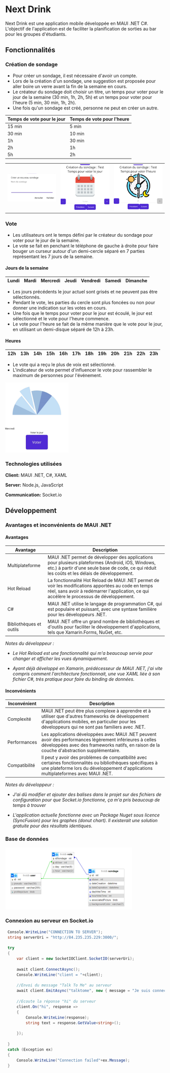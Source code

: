 # Next Drink

Next Drink est une application mobile développée en MAUI .NET C#. L'objectif de l'application est de faciliter la planification de sorties au bar pour les groupes d'étudiants.

## Fonctionnalités

### Création de sondage

- Pour créer un sondage, il est nécessaire d'avoir un compte.
- Lors de la création d'un sondage, une suggestion est proposée pour aller boire un verre avant la fin de la semaine en cours.
- Le créateur du sondage doit choisir un titre, un temps pour voter pour le jour de la semaine (30 min, 1h, 2h, 5h) et un temps pour voter pour l'heure (5 min, 30 min, 1h, 2h).
- Une fois qu'un sondage est créé, personne ne peut en créer un autre.

| Temps de vote pour le jour | Temps de vote pour l'heure |
| --- | --- |
| 15 min | 5 min |
| 30 min | 10 min |   
| 1h   | 30 min |   
| 2h   | 1h |   
| 5h   | 2h |   

<table>
  <tr>
    <td><img src="src/createVote.png" alt="createVote" width="200"></td>
    <td><img src="src/timerDay.png" alt="timerDay" width="200"></td>
    <td><img src="src/timerHour.png" alt="timerHour" width="200"></td>
  </tr>
</table>


### Vote

- Les utilisateurs ont le temps défini par le créateur du sondage pour voter pour le jour de la semaine.
- Le vote se fait en penchant le téléphone de gauche à droite pour faire bouger un curseur autour d'un demi-cercle séparé en 7 parties représentant les 7 jours de la semaine.
#### Jours de la semaine

| Lundi | Mardi | Mercredi | Jeudi | Vendredi | Samedi | Dimanche |
| --- | --- | --- | --- | --- | --- | --- |
- Les jours précédents le jour actuel sont grisés et ne peuvent pas être sélectionnés.
- Pendant le vote, les parties du cercle sont plus foncées ou non pour donner une indication sur les votes en cours.
- Une fois que le temps pour voter pour le jour est écoulé, le jour est sélectionné et le vote pour l'heure commence.
- Le vote pour l'heure se fait de la même manière que le vote pour le jour, en utilisant un demi-disque séparé de 12h à 23h.
#### Heures

| 12h | 13h | 14h | 15h | 16h | 17h | 18h | 19h | 20h | 21h | 22h | 23h |
| --- | --- | --- | --- | --- | --- | --- | --- | --- | --- | --- | --- |
- Le vote qui a reçu le plus de voix est sélectionné.
- L'indicateur de vote permet d'influencer le vote pour rassembler le maximum de personnes pour l'événement.

<img src="src/voteday.jpg" alt="voteday" width="200"/>


### Technologies utilisées

**Client:** MAUI .NET, C#, XAML

**Server:** Node.js, JavaScript

**Communication:** Socket.io 


## Développement 

### Avantages et inconvénients de MAUI .NET

#### Avantages

| Avantage | Description |
| --- | --- |
| Multiplateforme | MAUI .NET permet de développer des applications pour plusieurs plateformes (Android, iOS, Windows, etc.) à partir d'une seule base de code, ce qui réduit les coûts et les délais de développement. |
| Hot Reload | La fonctionnalité Hot Reload de MAUI .NET permet de voir les modifications apportées au code en temps réel, sans avoir à redémarrer l'application, ce qui accélère le processus de développement. |
| C# | MAUI .NET utilise le langage de programmation C#, qui est populaire et puissant, avec une syntaxe familière pour les développeurs .NET. |
| Bibliothèques et outils | MAUI .NET offre un grand nombre de bibliothèques et d'outils pour faciliter le développement d'applications, tels que Xamarin.Forms, NuGet, etc. |

*Notes du développeur :*


* *Le Hot Reload est une fonctionnalité qui m'a beaucoup servie pour changer et afficher les vues dynamiquement.*

* *Ayant déjà développé en Xamarin, prédécesseur de MAUI .NET, j'ai vite compris comment l'architecture fonctionnait, une vue XAML liée à son fichier C#, très pratique pour faire du binding de données.*

#### Inconvénients

| Inconvénient | Description |
| --- | --- |
| Complexité | MAUI .NET peut être plus complexe à apprendre et à utiliser que d'autres frameworks de développement d'applications mobiles, en particulier pour les développeurs qui ne sont pas familiers avec .NET. |
| Performances | Les applications développées avec MAUI .NET peuvent avoir des performances légèrement inférieures à celles développées avec des frameworks natifs, en raison de la couche d'abstraction supplémentaire. |
| Compatibilité | Il peut y avoir des problèmes de compatibilité avec certaines fonctionnalités ou bibliothèques spécifiques à une plateforme lors du développement d'applications multiplateformes avec MAUI .NET. |

*Notes du développeur :*


* *J'ai dû modifier et ajouter des balises dans le projet sur des fichiers de configuration pour que Socket.io fonctionne, ça m'a pris beaucoup de temps à trouver*

* *L'application actuelle fonctionne avec un Package Nuget sous licence (SyncFusion) pour les graphes (donut chart). Il existerait une solution gratuite pour des résultats identiques.*

### Base de données

<img src="src/bdd.png" alt="bdd" width="400"/>


### Connexion au serveur en Socket.io
```c#
 Console.WriteLine("CONNECTION TO SERVER");
 string serverUri = "http://84.235.235.229:3000/";

 try
 {
     var client = new SocketIOClient.SocketIO(serverUri);

     await client.ConnectAsync();
     Console.WriteLine("client = "+client);

     //Envoi du message "Talk To Me" au serveur
     await client.EmitAsync("talktome", new { message = "Je suis connecté !" });

     //Ecoute la réponse "hi" du serveur
     client.On("hi", response =>
     {
         Console.WriteLine(response);
         string text = response.GetValue<string>();

     });

 }
 catch (Exception ex)
 {
     Console.WriteLine("Connection failed"+ex.Message);
 }
```

